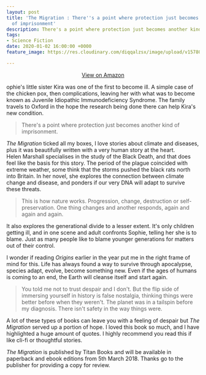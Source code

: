 ```yaml
---
layout: post
title: 'The Migration : There''s a point where protection just becomes another kind
  of imprisonment'
description: There's a point where protection just becomes another kind of imprisonment.
tags:
- Science Fiction
date: 2020-01-02 16:00:00 +0000
feature_image: https://res.cloudinary.com/diqqalzsx/image/upload/v1578021810/content/talkbooks/51LWTqw7ovL_w3qkzs.jpg

---
```

<p align="center">
<a class="ct-demo-link ct-demo-link--view" href="https://amzn.to/2ZKoj9G" target="_blank" rel="nofollow">View on Amazon</a>
</p>

ophie's little sister Kira was one of the first to become ill. A simple case of the chicken pox, then complications, leaving her with what was to become known as Juvenile Idiopathic Immunodeficiency Syndrome. The family travels to Oxford in the hope the research being done there can help Kira's new condition.

<!--more-->

> There's a point where protection just becomes another kind of imprisonment.

  
_The Migration_ ticked all my boxes, I love stories about climate and diseases, plus it was beautifully written with a very human story at the heart.  
Helen Marshall specialises in the study of the Black Death, and that does feel like the basis for this story. The period of the plague coincided with extreme weather, some think that the storms pushed the black rats north into Britain. In her novel, she explores the connection between climate change and disease, and ponders if our very DNA will adapt to survive these threats.

> This is how nature works. Progression, change, destruction or self-preservation. One thing changes and another responds, again and again and again.

  
It also explores the generational divide to a lesser extent. It's only children getting ill, and in one scene and adult confronts Sophie, telling her she is to blame. Just as many people like to blame younger generations for matters out of their control.  
  
I wonder if reading _Origins_ earlier in the year put me in the right frame of mind for this. Life has always found a way to survive through apocalypse, species adapt, evolve, become something new. Even if the ages of humans is coming to an end, the Earth will cleanse itself and start again.

> You told me not to trust despair and I don't. But the flip side of immersing yourself in history is false nostalgia, thinking things were better before when they weren't. The planet was in a tailspin before my diagnosis. There isn't safety in the way things were.

  
A lot of these types of books can leave you with a feeling of despair but _The Migration_ served up a portion of hope. I loved this book so much, and I have highlighted a huge amount of quotes. I highly recommend you read this if like cli-fi or thoughtful stories.  
  
_The Migration_ is published by Titan Books and will be available in paperback and ebook editions from 5th March 2018. Thanks go to the publisher for providing a copy for review.